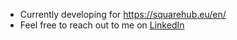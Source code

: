 - Currently developing for https://squarehub.eu/en/
- Feel free to reach out to me on [LinkedIn](https://www.linkedin.com/in/gideonmaydell/)


